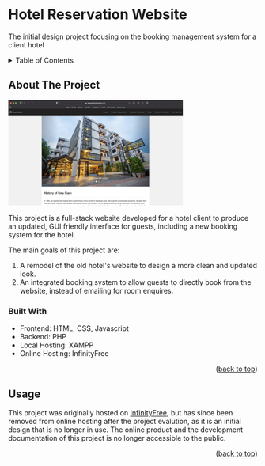 <a id="readme-top"></a>

<!-- PROJECT TITLE -->
# Hotel Reservation Website

The initial design project focusing on the booking management system for a client hotel

<!-- TABLE OF CONTENTS -->
<details>
  <summary>Table of Contents</summary>
  <ol>
    <li>
      <a href="#about-the-project">About The Project</a>
      <ul>
        <li><a href="#built-with">Built With</a></li>
      </ul>
    </li>
    <li><a href="#usage">Usage</a></li>
  </ol>
</details>

<!-- ABOUT THE PROJECT -->
## About The Project

<img src="images/title_page.png" alt="Website Homepage" width=70%>

This project is a full-stack website developed for a hotel client to produce an updated, GUI friendly interface for guests, including a new booking system for the hotel.

The main goals of this project are:
1. A remodel of the old hotel's website to design a more clean and updated look.
2. An integrated booking system to allow guests to directly book from the website, instead of emailing for room enquires.

### Built With

* Frontend: HTML, CSS, Javascript
* Backend: PHP
* Local Hosting: XAMPP
* Online Hosting: InfinityFree

<p align="right">(<a href="#readme-top">back to top</a>)</p>

<!-- USAGE -->
## Usage

This project was originally hosted on [InfinityFree](https://www.infinityfree.com), but has since been removed from online hosting after the project evalution, as it is an initial design that is no longer in use. The online product and the development documentation of this project is no longer accessible to the public.

<p align="right">(<a href="#readme-top">back to top</a>)</p>

